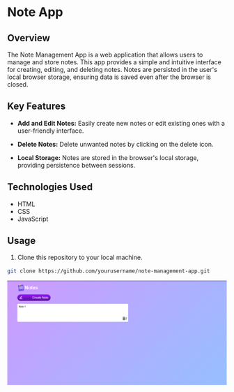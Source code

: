 # Note App

## Overview

The Note Management App is a web application that allows users to manage and store notes. This app provides a simple and intuitive interface for creating, editing, and deleting notes. Notes are persisted in the user's local browser storage, ensuring data is saved even after the browser is closed.

## Key Features

- **Add and Edit Notes:** Easily create new notes or edit existing ones with a user-friendly interface.

- **Delete Notes:** Delete unwanted notes by clicking on the delete icon.

- **Local Storage:** Notes are stored in the browser's local storage, providing persistence between sessions.


## Technologies Used

- HTML
- CSS
- JavaScript

## Usage

1. Clone this repository to your local machine.

```bash
git clone https://github.com/yourusername/note-management-app.git

```

![Image](image.png)



